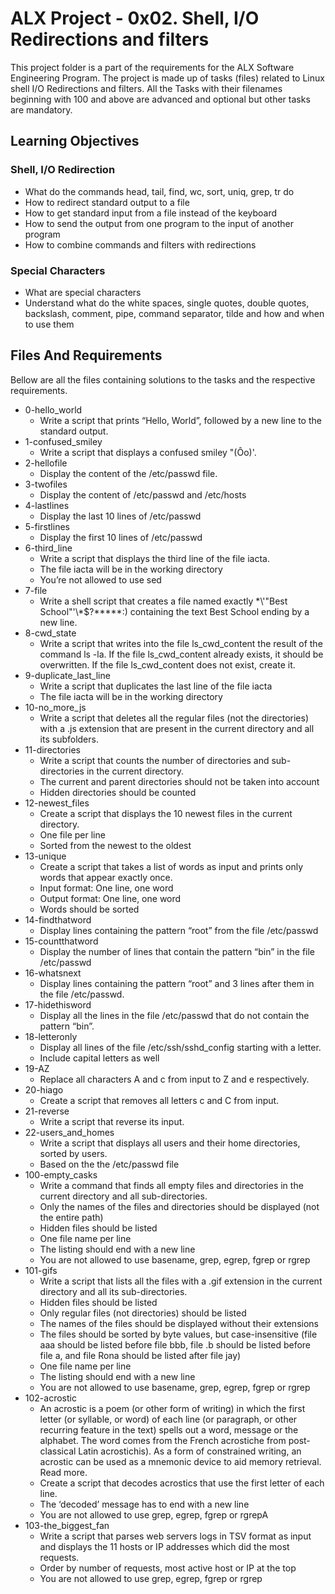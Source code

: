 
# ALX Project - 0x02. Shell, I/O Redirections and filters

This project folder is a part of the requirements for the ALX Software Engineering Program.
The project is made up of tasks (files) related to Linux shell I/O Redirections and filters.
All the Tasks with their filenames beginning with 100 and above are advanced and optional but other tasks are mandatory.


## Learning Objectives

### Shell, I/O Redirection

* What do the commands head, tail, find, wc, sort, uniq, grep, tr do
* How to redirect standard output to a file
* How to get standard input from a file instead of the keyboard
* How to send the output from one program to the input of another program
* How to combine commands and filters with redirections

### Special Characters

* What are special characters
* Understand what do the white spaces, single quotes, double quotes, backslash, comment, pipe, command separator, tilde and how and when to use them

## Files And Requirements

Bellow are all the files containing solutions to the tasks and the respective requirements.

* 0-hello_world
	- Write a script that prints “Hello, World”, followed by a new line to the standard output.
* 1-confused_smiley
	- Write a script that displays a confused smiley "(Ôo)'.
* 2-hellofile
	- Display the content of the /etc/passwd file.
* 3-twofiles
	- Display the content of /etc/passwd and /etc/hosts
* 4-lastlines
	- Display the last 10 lines of /etc/passwd
* 5-firstlines
	- Display the first 10 lines of /etc/passwd
* 6-third_line
	- Write a script that displays the third line of the file iacta.
	- The file iacta will be in the working directory
	- You’re not allowed to use sed
* 7-file
	- Write a shell script that creates a file named exactly \*\\'"Best School"\'\\*$\?\*\*\*\*\*:) containing the text Best School ending by a new line.
* 8-cwd_state
	- Write a script that writes into the file ls_cwd_content the result of the command ls -la. If the file ls_cwd_content already exists, it should be overwritten. If the file ls_cwd_content does not exist, create it.
* 9-duplicate_last_line
	- Write a script that duplicates the last line of the file iacta
	- The file iacta will be in the working directory
* 10-no_more_js
	- Write a script that deletes all the regular files (not the directories) with a .js extension that are present in the current directory and all its subfolders.
* 11-directories
	- Write a script that counts the number of directories and sub-directories in the current directory.
	- The current and parent directories should not be taken into account
	- Hidden directories should be counted
* 12-newest_files
	- Create a script that displays the 10 newest files in the current directory.
	- One file per line
	- Sorted from the newest to the oldest
* 13-unique
	- Create a script that takes a list of words as input and prints only words that appear exactly once.
	- Input format: One line, one word
	- Output format: One line, one word
	- Words should be sorted
* 14-findthatword
	- Display lines containing the pattern “root” from the file /etc/passwd
* 15-countthatword
	- Display the number of lines that contain the pattern “bin” in the file /etc/passwd
* 16-whatsnext
	- Display lines containing the pattern “root” and 3 lines after them in the file /etc/passwd.
* 17-hidethisword
	- Display all the lines in the file /etc/passwd that do not contain the pattern “bin”.
* 18-letteronly
	- Display all lines of the file /etc/ssh/sshd_config starting with a letter.
	- Include capital letters as well
* 19-AZ
	- Replace all characters A and c from input to Z and e respectively.
* 20-hiago
	- Create a script that removes all letters c and C from input.
* 21-reverse
	- Write a script that reverse its input.
* 22-users_and_homes
	- Write a script that displays all users and their home directories, sorted by users.
	- Based on the the /etc/passwd file
* 100-empty_casks
	- Write a command that finds all empty files and directories in the current directory and all sub-directories.
	- Only the names of the files and directories should be displayed (not the entire path)
	- Hidden files should be listed
	- One file name per line
	- The listing should end with a new line
	- You are not allowed to use basename, grep, egrep, fgrep or rgrep
* 101-gifs
	- Write a script that lists all the files with a .gif extension in the current directory and all its sub-directories.
	- Hidden files should be listed
	- Only regular files (not directories) should be listed
	- The names of the files should be displayed without their extensions
	- The files should be sorted by byte values, but case-insensitive (file aaa should be listed before file bbb, file .b should be listed before file a, and file Rona should be listed after file jay)
	- One file name per line
	- The listing should end with a new line
	- You are not allowed to use basename, grep, egrep, fgrep or rgrep
* 102-acrostic
	- An acrostic is a poem (or other form of writing) in which the first letter (or syllable, or word) of each line (or paragraph, or other recurring feature in the text) spells out a word, message or the alphabet. The word comes from the French acrostiche from post-classical Latin acrostichis). As a form of constrained writing, an acrostic can be used as a mnemonic device to aid memory retrieval. Read more.
	- Create a script that decodes acrostics that use the first letter of each line.
	- The ‘decoded’ message has to end with a new line
	- You are not allowed to use grep, egrep, fgrep or rgrepA
* 103-the_biggest_fan
	- Write a script that parses web servers logs in TSV format as input and displays the 11 hosts or IP addresses which did the most requests.
	- Order by number of requests, most active host or IP at the top
	- You are not allowed to use grep, egrep, fgrep or rgrep
